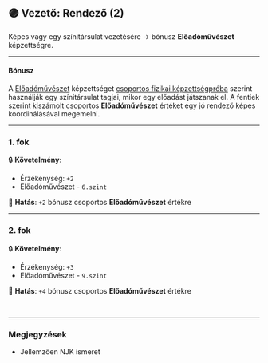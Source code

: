 ## 🟣 Vezető: Rendező (2)

Képes vagy egy színitársulat vezetésére → bónusz **Előadóművészet** képzettségre.

---
#### Bónusz

A [Előadóművészet](../kepzettsegek.szekunder/eloadomuveszet.md) képzettséget [csoportos fizikai képzettségpróba](../037_csoportos_kepzettsegproba.md#%EF%B8%8F-1-csoportos-fizikai-k%C3%A9pzetts%C3%A9gpr%C3%B3ba) szerint használják egy színitársulat tagjai, mikor egy előadást játszanak el. A fentiek szerint kiszámolt csoportos **Előadóművészet** értéket egy jó rendező képes koordinálásával megemelni.

---
### 1. fok

🔒 **Követelmény**:
- Érzékenység: `+2`
- Előadóművészet - `6.szint`

🌟 **Hatás**: `+2` bónusz csoportos **Előadóművészet** értékre

---
### 2. fok

🔒 **Követelmény**:
- Érzékenység: `+3`
- Előadóművészet - `9.szint`

🌟 **Hatás**: `+4` bónusz csoportos **Előadóművészet** értékre

<br />

---
### Megjegyzések

- Jellemzően NJK ismeret